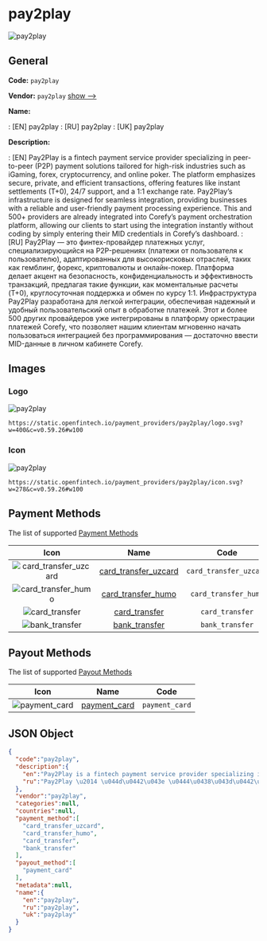 
# pay2play 
![pay2play](https://static.openfintech.io/payment_providers/pay2play/logo.svg?w=400&c=v0.59.26#w100)  

## General 
 
**Code:** `pay2play` 
 
**Vendor:** `pay2play` [show -->](/vendors/pay2play/) 
 
**Name:** 
 
:	[EN] pay2play 
:	[RU] pay2play 
:	[UK] pay2play 
 
**Description:** 
 
: [EN] Pay2Play is a fintech payment service provider specializing in peer-to-peer (P2P) payment solutions tailored for high-risk industries such as iGaming, forex, cryptocurrency, and online poker. The platform emphasizes secure, private, and efficient transactions, offering features like instant settlements (T+0), 24/7 support, and a 1:1 exchange rate. Pay2Play’s infrastructure is designed for seamless integration, providing businesses with a reliable and user-friendly payment processing experience. This and 500+ providers are already integrated into Corefy’s payment orchestration platform, allowing our clients to start using the integration instantly without coding by simply entering their MID credentials in Corefy’s dashboard. 
: [RU] Pay2Play — это финтех-провайдер платежных услуг, специализирующийся на P2P-решениях (платежи от пользователя к пользователю), адаптированных для высокорисковых отраслей, таких как гемблинг, форекс, криптовалюты и онлайн-покер. Платформа делает акцент на безопасность, конфиденциальность и эффективность транзакций, предлагая такие функции, как моментальные расчеты (T+0), круглосуточная поддержка и обмен по курсу 1:1. Инфраструктура Pay2Play разработана для легкой интеграции, обеспечивая надежный и удобный пользовательский опыт в обработке платежей. Этот и более 500 других провайдеров уже интегрированы в платформу оркестрации платежей Corefy, что позволяет нашим клиентам мгновенно начать пользоваться интеграцией без программирования — достаточно ввести MID-данные в личном кабинете Corefy. 
 

## Images 

### Logo 
 
![pay2play](https://static.openfintech.io/payment_providers/pay2play/logo.svg?w=400&c=v0.59.26#w100)  

```
https://static.openfintech.io/payment_providers/pay2play/logo.svg?w=400&c=v0.59.26#w100
```  

### Icon 
 
![pay2play](https://static.openfintech.io/payment_providers/pay2play/icon.svg?w=278&c=v0.59.26#w100)  

```
https://static.openfintech.io/payment_providers/pay2play/icon.svg?w=278&c=v0.59.26#w100
```  

## Payment Methods 
 
The list of supported [Payment Methods](/payment-methods/) 

|Icon|Name|Code| 
|:---:|:---:|:---:| 
|![card_transfer_uzcard](https://static.openfintech.io/payment_methods/card_transfer_uzcard/icon.svg?w=278&c=v0.59.26#w100) |[card_transfer_uzcard](/payment-methods/card_transfer_uzcard/)|`card_transfer_uzcard`| 
|![card_transfer_humo](https://static.openfintech.io/payment_methods/card_transfer_humo/icon.svg?w=278&c=v0.59.26#w100) |[card_transfer_humo](/payment-methods/card_transfer_humo/)|`card_transfer_humo`| 
|![card_transfer](https://static.openfintech.io/payment_methods/card_transfer/icon.svg?w=278&c=v0.59.26#w100) |[card_transfer](/payment-methods/card_transfer/)|`card_transfer`| 
|![bank_transfer](https://static.openfintech.io/payment_methods/bank_transfer/icon.svg?w=278&c=v0.59.26#w100) |[bank_transfer](/payment-methods/bank_transfer/)|`bank_transfer`| 
 

## Payout Methods 
 
The list of supported [Payout Methods](/payout-methods/) 

|Icon|Name|Code| 
|:---:|:---:|:---:| 
|![payment_card](https://static.openfintech.io/payout_methods/payment_card/icon.svg?w=278&c=v0.59.26#w40) |[payment_card](payout-methodspayment_card/)|`payment_card`| 
 

## JSON Object 

```json
{
  "code":"pay2play",
  "description":{
    "en":"Pay2Play is a fintech payment service provider specializing in peer-to-peer (P2P) payment solutions tailored for high-risk industries such as iGaming, forex, cryptocurrency, and online poker. The platform emphasizes secure, private, and efficient transactions, offering features like instant settlements (T+0), 24\/7 support, and a 1:1 exchange rate. Pay2Play\u2019s infrastructure is designed for seamless integration, providing businesses with a reliable and user-friendly payment processing experience. This and 500+ providers are already integrated into Corefy\u2019s payment orchestration platform, allowing our clients to start using the integration instantly without coding by simply entering their MID credentials in Corefy\u2019s dashboard.",
    "ru":"Pay2Play \u2014 \u044d\u0442\u043e \u0444\u0438\u043d\u0442\u0435\u0445-\u043f\u0440\u043e\u0432\u0430\u0439\u0434\u0435\u0440 \u043f\u043b\u0430\u0442\u0435\u0436\u043d\u044b\u0445 \u0443\u0441\u043b\u0443\u0433, \u0441\u043f\u0435\u0446\u0438\u0430\u043b\u0438\u0437\u0438\u0440\u0443\u044e\u0449\u0438\u0439\u0441\u044f \u043d\u0430 P2P-\u0440\u0435\u0448\u0435\u043d\u0438\u044f\u0445 (\u043f\u043b\u0430\u0442\u0435\u0436\u0438 \u043e\u0442 \u043f\u043e\u043b\u044c\u0437\u043e\u0432\u0430\u0442\u0435\u043b\u044f \u043a \u043f\u043e\u043b\u044c\u0437\u043e\u0432\u0430\u0442\u0435\u043b\u044e), \u0430\u0434\u0430\u043f\u0442\u0438\u0440\u043e\u0432\u0430\u043d\u043d\u044b\u0445 \u0434\u043b\u044f \u0432\u044b\u0441\u043e\u043a\u043e\u0440\u0438\u0441\u043a\u043e\u0432\u044b\u0445 \u043e\u0442\u0440\u0430\u0441\u043b\u0435\u0439, \u0442\u0430\u043a\u0438\u0445 \u043a\u0430\u043a \u0433\u0435\u043c\u0431\u043b\u0438\u043d\u0433, \u0444\u043e\u0440\u0435\u043a\u0441, \u043a\u0440\u0438\u043f\u0442\u043e\u0432\u0430\u043b\u044e\u0442\u044b \u0438 \u043e\u043d\u043b\u0430\u0439\u043d-\u043f\u043e\u043a\u0435\u0440. \u041f\u043b\u0430\u0442\u0444\u043e\u0440\u043c\u0430 \u0434\u0435\u043b\u0430\u0435\u0442 \u0430\u043a\u0446\u0435\u043d\u0442 \u043d\u0430 \u0431\u0435\u0437\u043e\u043f\u0430\u0441\u043d\u043e\u0441\u0442\u044c, \u043a\u043e\u043d\u0444\u0438\u0434\u0435\u043d\u0446\u0438\u0430\u043b\u044c\u043d\u043e\u0441\u0442\u044c \u0438 \u044d\u0444\u0444\u0435\u043a\u0442\u0438\u0432\u043d\u043e\u0441\u0442\u044c \u0442\u0440\u0430\u043d\u0437\u0430\u043a\u0446\u0438\u0439, \u043f\u0440\u0435\u0434\u043b\u0430\u0433\u0430\u044f \u0442\u0430\u043a\u0438\u0435 \u0444\u0443\u043d\u043a\u0446\u0438\u0438, \u043a\u0430\u043a \u043c\u043e\u043c\u0435\u043d\u0442\u0430\u043b\u044c\u043d\u044b\u0435 \u0440\u0430\u0441\u0447\u0435\u0442\u044b (T+0), \u043a\u0440\u0443\u0433\u043b\u043e\u0441\u0443\u0442\u043e\u0447\u043d\u0430\u044f \u043f\u043e\u0434\u0434\u0435\u0440\u0436\u043a\u0430 \u0438 \u043e\u0431\u043c\u0435\u043d \u043f\u043e \u043a\u0443\u0440\u0441\u0443 1:1. \u0418\u043d\u0444\u0440\u0430\u0441\u0442\u0440\u0443\u043a\u0442\u0443\u0440\u0430 Pay2Play \u0440\u0430\u0437\u0440\u0430\u0431\u043e\u0442\u0430\u043d\u0430 \u0434\u043b\u044f \u043b\u0435\u0433\u043a\u043e\u0439 \u0438\u043d\u0442\u0435\u0433\u0440\u0430\u0446\u0438\u0438, \u043e\u0431\u0435\u0441\u043f\u0435\u0447\u0438\u0432\u0430\u044f \u043d\u0430\u0434\u0435\u0436\u043d\u044b\u0439 \u0438 \u0443\u0434\u043e\u0431\u043d\u044b\u0439 \u043f\u043e\u043b\u044c\u0437\u043e\u0432\u0430\u0442\u0435\u043b\u044c\u0441\u043a\u0438\u0439 \u043e\u043f\u044b\u0442 \u0432 \u043e\u0431\u0440\u0430\u0431\u043e\u0442\u043a\u0435 \u043f\u043b\u0430\u0442\u0435\u0436\u0435\u0439. \u042d\u0442\u043e\u0442 \u0438 \u0431\u043e\u043b\u0435\u0435 500 \u0434\u0440\u0443\u0433\u0438\u0445 \u043f\u0440\u043e\u0432\u0430\u0439\u0434\u0435\u0440\u043e\u0432 \u0443\u0436\u0435 \u0438\u043d\u0442\u0435\u0433\u0440\u0438\u0440\u043e\u0432\u0430\u043d\u044b \u0432 \u043f\u043b\u0430\u0442\u0444\u043e\u0440\u043c\u0443 \u043e\u0440\u043a\u0435\u0441\u0442\u0440\u0430\u0446\u0438\u0438 \u043f\u043b\u0430\u0442\u0435\u0436\u0435\u0439 Corefy, \u0447\u0442\u043e \u043f\u043e\u0437\u0432\u043e\u043b\u044f\u0435\u0442 \u043d\u0430\u0448\u0438\u043c \u043a\u043b\u0438\u0435\u043d\u0442\u0430\u043c \u043c\u0433\u043d\u043e\u0432\u0435\u043d\u043d\u043e \u043d\u0430\u0447\u0430\u0442\u044c \u043f\u043e\u043b\u044c\u0437\u043e\u0432\u0430\u0442\u044c\u0441\u044f \u0438\u043d\u0442\u0435\u0433\u0440\u0430\u0446\u0438\u0435\u0439 \u0431\u0435\u0437 \u043f\u0440\u043e\u0433\u0440\u0430\u043c\u043c\u0438\u0440\u043e\u0432\u0430\u043d\u0438\u044f \u2014 \u0434\u043e\u0441\u0442\u0430\u0442\u043e\u0447\u043d\u043e \u0432\u0432\u0435\u0441\u0442\u0438 MID-\u0434\u0430\u043d\u043d\u044b\u0435 \u0432 \u043b\u0438\u0447\u043d\u043e\u043c \u043a\u0430\u0431\u0438\u043d\u0435\u0442\u0435 Corefy."
  },
  "vendor":"pay2play",
  "categories":null,
  "countries":null,
  "payment_method":[
    "card_transfer_uzcard",
    "card_transfer_humo",
    "card_transfer",
    "bank_transfer"
  ],
  "payout_method":[
    "payment_card"
  ],
  "metadata":null,
  "name":{
    "en":"pay2play",
    "ru":"pay2play",
    "uk":"pay2play"
  }
}
```  
